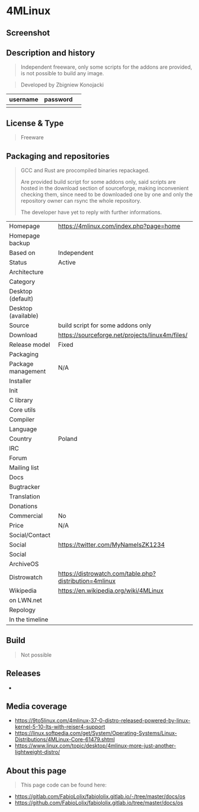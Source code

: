 # 4MLinux

## Screenshot


## Description and history

> Independent freeware, only some scripts for the addons are provided,
> is not possible to build any image.

> Developed by Zbigniew Konojacki

| username | password |  |
|----------|----------|--|
|  |  |  |


## License & Type

> Freeware


## Packaging and repositories

> GCC and Rust are procompiled binaries repackaged.
>
> Are provided build script for some addons only, said scripts are hosted
> in the download section of sourceforge, making inconvenient checking them,
> since need to be downloaded one by one and only the repository owner can
> rsync the whole repository.
>
> The developer have yet to reply with further informations.

|                       |  |
|-----------------------|--|
| Homepage              | <https://4mlinux.com/index.php?page=home> |
| Homepage backup       |  |
| Based on              | Independent |
| Status                | Active |
| Architecture          |  |
| Category              |  |
| Desktop (default)     |  |
| Desktop (available)   |  |
| Source                | build script for some addons only |
| Download              | <https://sourceforge.net/projects/linux4m/files/> |
| Release model         | Fixed |
| Packaging             |  |
| Package management    | N/A |
| Installer             |  |
| Init                  |  |
| C library             |  |
| Core utils            |  |
| Compiler              |  |
| Language              |  |
| Country               | Poland |
| IRC                   |  |
| Forum                 |  |
| Mailing list          |  |
| Docs                  |  |
| Bugtracker            |  |
| Translation           |  |
| Donations             |  |
| Commercial            | No |
| Price                 | N/A |
| Social/Contact        |  |
| Social                | <https://twitter.com/MyNameIsZK1234> |
| Social                |  |
| ArchiveOS             |  |
| Distrowatch           | <https://distrowatch.com/table.php?distribution=4mlinux> |
| Wikipedia             | <https://en.wikipedia.org/wiki/4MLinux> |
| on LWN.net            |  |
| Repology              |  |
| In the timeline       |  |


## Build

> Not possible


## Releases

* 


## Media coverage

* <https://9to5linux.com/4mlinux-37-0-distro-released-powered-by-linux-kernel-5-10-lts-with-reiser4-support>
* <https://linux.softpedia.com/get/System/Operating-Systems/Linux-Distributions/4MLinux-Core-61479.shtml>
* <https://www.linux.com/topic/desktop/4mlinux-more-just-another-lightweight-distro/>


## About this page

> This page code can be found here:

* https://gitlab.com/FabioLolix/fabiololix.gitlab.io/-/tree/master/docs/os
* https://github.com/FabioLolix/fabiololix.gitlab.io/tree/master/docs/os
